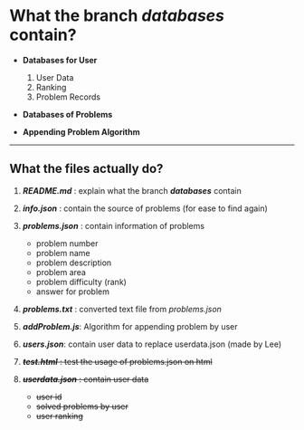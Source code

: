 # **What the branch _databases_ contain?**

- **Databases for User**

  1. User Data
  2. Ranking
  3. Problem Records

- **Databases of Problems**
- **Appending Problem Algorithm**

---

## **What the files actually do?**

1. ___README.md___ : explain what the branch ___databases___ contain
2. ___info.json___ : contain the source of problems (for ease to find again)
3. ___problems.json___ : contain information of problems
    - problem number
    - problem name
    - problem description
    - problem area
    - problem difficulty (rank)
    - answer for problem

4. ___problems.txt___ : converted text file from _problems.json_
5. ___addProblem.js___: Algorithm for appending problem by user
6. ___users.json___: contain user data to replace userdata.json (made by Lee)
7. ~~___test.html___ : test the usage of problems.json on html~~
8. ~~___userdata.json___ : contain user data~~
   - ~~user id~~
   - ~~solved problems by user~~
   - ~~user ranking~~

